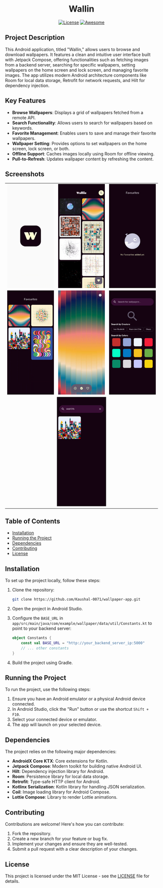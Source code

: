 
<div align="center">

# Wallin
[![License](https://img.shields.io/badge/License-MIT-yellow.svg)](https://opensource.org/licenses/MIT)
[![Awesome](https://img.shields.io/badge/Jetpack%20Compose-4285F4?style=for-the-badge&logo=Jetpack%20Compose&logoColor=white
)](https://developer.android.com/studio)

</div>

## Project Description

This Android application, titled "Wallin," allows users to browse and download wallpapers. It features a clean and intuitive user interface built with Jetpack Compose, offering functionalities such as fetching images from a backend server, searching for specific wallpapers, setting wallpapers on the home screen and lock screen, and managing favorite images. The app utilizes modern Android architecture components like Room for local data storage, Retrofit for network requests, and Hilt for dependency injection.

## Key Features

*   **Browse Wallpapers**: Displays a grid of wallpapers fetched from a remote API.
*   **Search Functionality**: Allows users to search for wallpapers based on keywords.
*   **Favorite Management**: Enables users to save and manage their favorite wallpapers.
*   **Wallpaper Setting**: Provides options to set wallpapers on the home screen, lock screen, or both.
*   **Offline Support**: Caches images locally using Room for offline viewing.
*   **Pull-to-Refresh**: Updates wallpaper content by refreshing the content.

## Screenshots
<table>
  <tr>
    <td><img src="app/images/splash.jpg" alt="splash screen" width="100%"/></td>
    <td><img src="app/images/homescreen.jpg" alt="Home screen" width="100%"/></td>
    <td><img src="app/images/empty%20refresh.jpg" alt="Empty favourites screen" width="100%"/></td>
  </tr>
  <tr>
    <td><img src="app/images/full%20fav.jpg" alt="Favourites screen" width="100%"/></td>
    <td><img src="app/images/wallpaper.jpg" alt="wallpaper screen" width="100%"/></td>
    <td><img src="app/images/search.jpg" alt="search screen" width="100%"/></td>
  </tr>
  <tr>
    <td colspan="3" align="center">
      <img src="app/images/searced.jpg" alt="Searched screen" width="33%"/>
    </td>
  </tr>
</table>


## Table of Contents

*   [Installation](#installation)
*   [Running the Project](#running-the-project)
*   [Dependencies](#dependencies)
*   [Contributing](#contributing)
*   [License](#license)


## Installation

To set up the project locally, follow these steps:

1.  Clone the repository:

    ```bash
    git clone https://github.com/Kaushal-0071/wallpaper-app.git
    ```

2.  Open the project in Android Studio.

3.  Configure the `BASE_URL` in `app/src/main/java/com/example/wallpaper/data/util/Constants.kt` to point to your backend server:

    ```kotlin
    object Constants {
        const val BASE_URL = "http://your_backend_server_ip:5000"
        // ... other constants
    }
    ```

4.  Build the project using Gradle.

## Running the Project

To run the project, use the following steps:

1.  Ensure you have an Android emulator or a physical Android device connected.
2.  In Android Studio, click the "Run" button or use the shortcut `Shift + F10`.
3.  Select your connected device or emulator.
4.  The app will launch on your selected device.

## Dependencies

The project relies on the following major dependencies:

*   **AndroidX Core KTX**: Core extensions for Kotlin.
*   **Jetpack Compose**: Modern toolkit for building native Android UI.
*   **Hilt**: Dependency injection library for Android.
*   **Room**: Persistence library for local data storage.
*   **Retrofit**: Type-safe HTTP client for Android.
*   **Kotlinx Serialization**: Kotlin library for handling JSON serialization.
*   **Coil**: Image loading library for Android Compose.
*   **Lottie Compose**: Library to render Lottie animations.

## Contributing

Contributions are welcome! Here's how you can contribute:

1.  Fork the repository.
2.  Create a new branch for your feature or bug fix.
3.  Implement your changes and ensure they are well-tested.
4.  Submit a pull request with a clear description of your changes.

## License

This project is licensed under the MIT License - see the [LICENSE](LICENSE) file for details.

